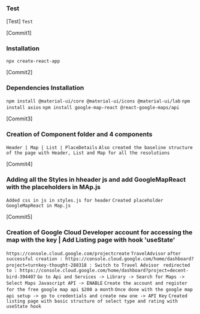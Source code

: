### Test
[Test]
`Test`

[Commit1]
### Installation 
`npx create-react-app`


[Commit2]
### Dependencies Installation
`npm install @material-ui/core @material-ui/icons @material-ui/lab`
`npm install axios`
`npm install google-map-react @react-google-maps/api`

[Commit3]
### Creation of Component folder and 4 components
`Header | Map | List | PlaceDetails`
`Also created the baseline structure of the page with Header, List and Map for all the resolutions`

[Commit4]
### Adding all the Styles in hheader js and add GoogleMapReact with the placeholders in MAp.js
`Added css in js in styles.js for header`
`Created placeholder GoogleMapReact in Map.js`

[Commit5]
### Creation of Google Cloud Developer account for accessing the map with the key | Add Listing page with hook 'useState'
`https://console.cloud.google.com/projectcreate`
`TravelAdvisor`
`after successful creation : https://console.cloud.google.com/home/dashboard?project=turnkey-thought-288318 : Switch to Travel Advisor`
` redirected to : https://console.cloud.google.com/home/dashboard?project=decent-bird-394407`
`Go to Api and Services -> Library -> Search for Maps -> Select Maps Javascript API -> ENABLE`
`Create the account and register for the free google map api $200 a month`
`Once done with the google map api setup -> go to credentials and create new one -> API Key`
`Created listing page with basic structure of select type and rating with useState hook`